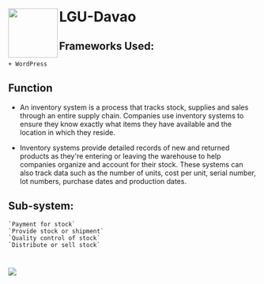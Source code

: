 # <img align="left" width="100" height="100" src="https://tse2.mm.bing.net/th?id=OIP.aQ_Lww0o3_FFbng8mFqXawHaHa&pid=Api&P=0"> 
# LGU-Davao

## Frameworks Used:
```
+ WordPress
```  
## Function
+ An inventory system is a process that tracks stock, supplies and sales through an entire supply chain. Companies use inventory systems to ensure they know exactly what items they have available and the location in which they reside.

+ Inventory systems provide detailed records of new and returned products as they're entering or leaving the warehouse to help companies organize and account for their stock. These systems can also track data such as the number of units, cost per unit, serial number, lot numbers, purchase dates and production dates.

## Sub-system:
```
`Payment for stock`
`Provide stock or shipment`
`Quality control of stock`
`Distribute or sell stock`
```
# <img src="https://images.edrawmax.com/examples/use-case-diagram-examples/example5.png">
